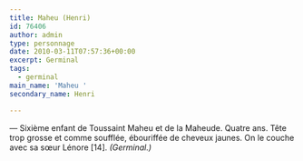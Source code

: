 ```yaml
---
title: Maheu (Henri)
id: 76406
author: admin
type: personnage
date: 2010-03-11T07:57:36+00:00
excerpt: Germinal
tags:
  - germinal
main_name: 'Maheu '
secondary_name: Henri

---
```

— Sixième enfant de Toussaint Maheu et de la Maheude. Quatre ans. Tête trop grosse et comme soufflée, ébouriffée de cheveux jaunes. On le couche avec sa sœur Lénore [14]. _(Germinal.)_